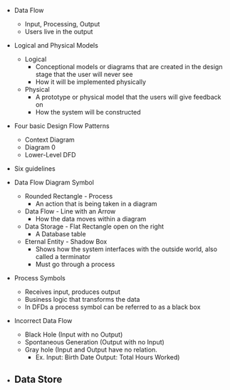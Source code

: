 
- Data Flow
	- Input, Processing, Output
	- Users live in the output

- Logical and Physical Models
	- Logical
		- Conceptional models or diagrams that are created in the design stage that the user will never see
		- How it will be implemented physically
	- Physical
		- A prototype or physical model that the users will give feedback on
		- How the system will be constructed

- Four basic Design Flow Patterns
	- Context Diagram
	- Diagram 0
	- Lower-Level DFD

- Six guidelines 

- Data Flow Diagram Symbol
	- Rounded Rectangle - Process
		- An action that is being taken in a diagram
	- Data Flow - Line with an Arrow
		- How the data moves within a diagram
	- Data Storage - Flat Rectangle open on the right
		- A Database table
	- Eternal Entity - Shadow Box
		- Shows how the system interfaces with the outside world, also called a terminator 
		- Must go through a process 

- Process Symbols
	- Receives input, produces output
	- Business logic that transforms the data 
	- In DFDs a process symbol can be referred to as a black box

- Incorrect Data Flow
	- Black Hole (Input with no Output)
	- Spontaneous Generation (Output with no Input)
	- Gray hole (Input and Output have no relation.
		- Ex. Input: Birth Date Output: Total Hours Worked)

- Data Store
	- 
